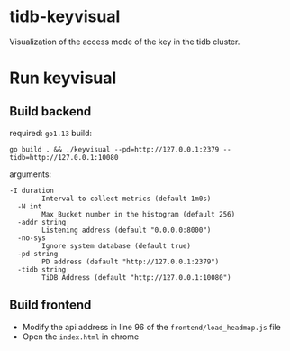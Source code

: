 # tidb-keyvisual
Visualization of the access mode of the key in the tidb cluster.

# Run keyvisual
## Build backend 
required: `go1.13`
build:
```
go build . && ./keyvisual --pd=http://127.0.0.1:2379 --tidb=http://127.0.0.1:10080
```
arguments:
```
-I duration
    	Interval to collect metrics (default 1m0s)
  -N int
    	Max Bucket number in the histogram (default 256)
  -addr string
    	Listening address (default "0.0.0.0:8000")
  -no-sys
    	Ignore system database (default true)
  -pd string
    	PD address (default "http://127.0.0.1:2379")
  -tidb string
    	TiDB Address (default "http://127.0.0.1:10080")

```
## Build frontend
- Modify the api address in line 96 of the `frontend/load_headmap.js` file
- Open the `index.html` in chrome


